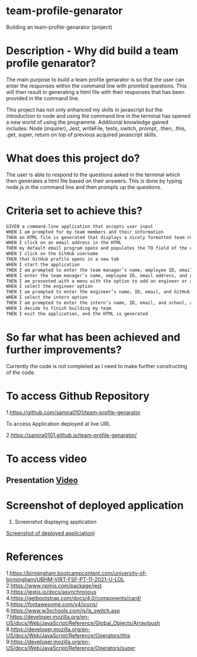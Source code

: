 # team-profile-genarator

Building an team-profile-genarator (project)

# Description - Why did build a team profile genarator?
The main purpose to build a team profile genarator is so that the user can enter the responses within the command line with promted questions. This will then result in generating a html file with their responses that has been provided in the command line. 

This project has not only enhanced my skills in javascript but the introduction to node and using the command line in the terminal has opened a new world of using the programme. Additional knowledge gained includes: Node (inquirer), Jest, writeFile, tests, switch, prompt, .then, .this, .get, super, return on top of previous acquired javascript skills.

# What does this project do?

The user is able to respond to the questions asked in the terminal which then generates a html file based on their answers. This is done by typing node.js in the command line and then prompts up the questions.

# Criteria set to achieve this?

```md
GIVEN a command-line application that accepts user input
WHEN I am prompted for my team members and their information
THEN an HTML file is generated that displays a nicely formatted team roster based on user input
WHEN I click on an email address in the HTML
THEN my default email program opens and populates the TO field of the email with the address
WHEN I click on the GitHub username
THEN that GitHub profile opens in a new tab
WHEN I start the application
THEN I am prompted to enter the team manager’s name, employee ID, email address, and office number
WHEN I enter the team manager’s name, employee ID, email address, and office number
THEN I am presented with a menu with the option to add an engineer or an intern or to finish building my team
WHEN I select the engineer option
THEN I am prompted to enter the engineer’s name, ID, email, and GitHub username, and I am taken back to the menu
WHEN I select the intern option
THEN I am prompted to enter the intern’s name, ID, email, and school, and I am taken back to the menu
WHEN I decide to finish building my team
THEN I exit the application, and the HTML is generated
```

# So far what has been achieved and further improvements?

Currently the code is not completed as I need to make further constructing of the code. 


# To access Github Repository 

1.https://github.com/samira0101/team-profile-genarator

To access Application deployed at live URL

2.https://samira0101.github.io/team-profile-genarator/

# To access video 

## Presentation [Video](NA)

# Screenshot of deployed application

1. Screenshot displaying application 

[Screenshot of deployed appliciation](NA))

# References

1.https://birmingham.bootcampcontent.com/university-of-birmingham/UBHM-VIRT-FSF-PT-11-2021-U-LOL
2.https://www.npmjs.com/package/jest
3.https://jestjs.io/docs/asynchronous
4.https://getbootstrap.com/docs/4.0/components/card/
5.https://fontawesome.com/v4/icons/
6.https://www.w3schools.com/js/js_switch.asp
7.https://developer.mozilla.org/en-US/docs/Web/JavaScript/Reference/Global_Objects/Array/push
8.https://developer.mozilla.org/en-US/docs/Web/JavaScript/Reference/Operators/this
9.https://developer.mozilla.org/en-US/docs/Web/JavaScript/Reference/Operators/super

